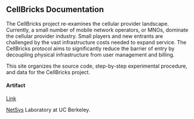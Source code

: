 ## CellBricks Documentation

The CellBricks project re-examines the cellular provider landscape. Currently, a small number of 
mobile network operators, or MNOs, dominate the cellular provider industry. Small players and new 
entrants are challenged by the vast infrastructure costs needed to expand service. The CellBricks 
protocol aims to significantly reduce the barrier of entry by decoupling physical infrastructure 
from user management and billing.

This site organizes the source code, step-by-step experimental procedure, 
and data for the CellBricks project.

#### Artifact

[Link](/artifact)


[NetSys](https://netsys.cs.berkeley.edu) Laboratory at UC Berkeley.
